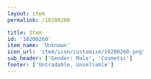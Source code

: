 ```yaml
---
layout: item
permalink: /10200260

title: Item
id: '10200260'
item_name: 'Unknown'
icon_url: 'item/icon/customize/10200260.png'
sub_header: ['Gender: Male', 'Cosmetic']
footer: ['Untradable, Unsellable']
---
```

